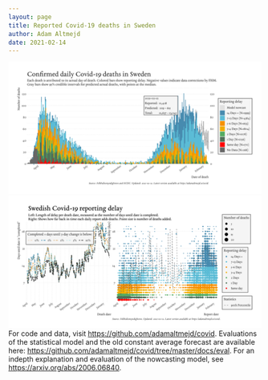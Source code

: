 ```yaml
---
layout: page
title: Reported Covid-19 deaths in Sweden
author: Adam Altmejd
date: 2021-02-14
---
```


![Graph of Swedish Covid-19 deaths with reporting delay.](deaths_lag_sweden_2021-02-14.png "Swedish Covid-19 deaths.")
![Graph of Swedish Covid-19 reporting delay in daily deaths.](lag_trend_sweden_2021-02-14.png "Trend in Swedish Covid-19 mortality reporting delay.")
For code and data, visit <https://github.com/adamaltmejd/covid>.
Evaluations of the statistical model and the old constant average forecast are available here: <https://github.com/adamaltmejd/covid/tree/master/docs/eval>.
For an indepth explanation and evaluation of the nowcasting model, see <https://arxiv.org/abs/2006.06840>.
